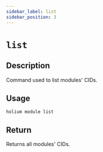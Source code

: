 ```yaml
---
sidebar_label: list
sidebar_position: 3
---
```


# `list`

## Description

Command used to list modules' CIDs.

## Usage

`holium module list`

## Return

Returns all modules' CIDs.
